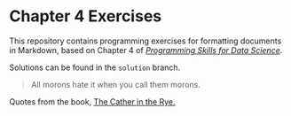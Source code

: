 # Chapter 4 Exercises

This repository contains programming exercises for formatting documents in Markdown,
based on Chapter 4 of [_Programming Skills for Data Science_](https://programming-for-data-science.github.io/).

Solutions can be found in the `solution` branch.

> All morons hate it when you call them morons.

Quotes from the book, [The Cather in the Rye.](https://en.wikipedia.org/wiki/The_Catcher_in_the_Rye)
